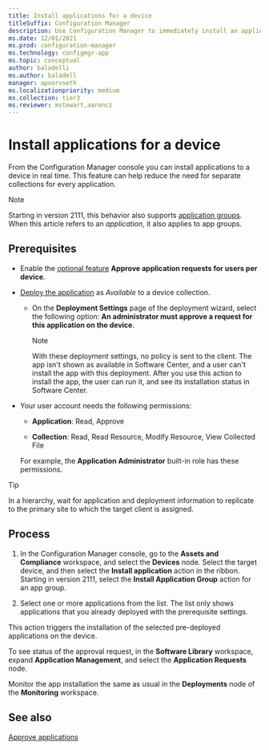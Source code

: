 ```yaml
---
title: Install applications for a device
titleSuffix: Configuration Manager
description: Use Configuration Manager to immediately install an application to a device without a collection.
ms.date: 12/01/2021
ms.prod: configuration-manager
ms.technology: configmgr-app
ms.topic: conceptual
author: baladelli
ms.author: baladell
manager: apoorvseth
ms.localizationpriority: medium
ms.collection: tier3
ms.reviewer: mstewart,aaroncz 
---
```


# Install applications for a device

<!--4402180-->

From the Configuration Manager console you can install applications to a device in real time. This feature can help reduce the need for separate collections for every application.

> [!NOTE]
> Starting in version 2111, this behavior also supports [application groups](create-app-groups.md#app-approval).<!-- 10992210 --> When this article refers to an *application*, it also applies to app groups.

## Prerequisites

- Enable the [optional feature](../../core/servers/manage/optional-features.md) **Approve application requests for users per device**.

- [Deploy the application](deploy-applications.md) as *Available* to a device collection.

  - On the **Deployment Settings** page of the deployment wizard, select the following option: **An administrator must approve a request for this application on the device**.

    > [!NOTE]
    > With these deployment settings, no policy is sent to the client. The app isn't shown as available in Software Center, and a user can't install the app with this deployment. After you use this action to install the app, the user can run it, and see its installation status in Software Center.

- Your user account needs the following permissions:

  - **Application**: Read, Approve

  - **Collection**: Read, Read Resource, Modify Resource, View Collected File

  For example, the **Application Administrator** built-in role has these permissions.

> [!TIP]
> In a hierarchy, wait for application and deployment information to replicate to the primary site to which the target client is assigned.<!-- SCCMDocs#2113 -->

## Process

1. In the Configuration Manager console, go to the **Assets and Compliance** workspace, and select the **Devices** node. Select the target device, and then select the **Install application** action in the ribbon. Starting in version 2111, select the **Install Application Group** action for an app group.<!-- 10992210 -->

1. Select one or more applications from the list. The list only shows applications that you already deployed with the prerequisite settings.

This action triggers the installation of the selected pre-deployed applications on the device.

To see status of the approval request, in the **Software Library** workspace, expand **Application Management**, and select the **Application Requests** node.

Monitor the app installation the same as usual in the **Deployments** node of the **Monitoring** workspace.

## See also

[Approve applications](app-approval.md)
